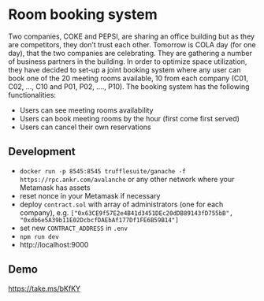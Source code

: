 # Room booking system

Two companies, COKE and PEPSI, are sharing an office building but as they are competitors, they don’t trust each other. Tomorrow is COLA day (for one day), that the two companies are celebrating. They are gathering a number of business partners in the building. In order to optimize space utilization, they have decided to set-up a joint booking system where any user can book one of the 20 meeting rooms available, 10 from each company (C01, C02, ..., C10 and P01, P02, ...., P10).
The booking system has the following functionalities:
- Users can see meeting rooms availability
- Users can book meeting rooms by the hour (first come first served)
- Users can cancel their own reservations

## Development

- `docker run -p 8545:8545 trufflesuite/ganache -f https://rpc.ankr.com/avalanche` or any other network where your Metamask has assets
- reset nonce in your Metamask if necessary
- deploy `contract.sol` with array of administrators (one for each company), e.g. `["0x63CE9f57E2e4B41d3451DEc20dDB89143fD755bB", "0xdb6e5A39b11E02DcbcfDAEbAf177Df1FE6B59B14"]`
- set new `CONTRACT_ADDRESS` in `.env`
- `npm run dev`
- http://localhost:9000

## Demo

https://take.ms/bKfKY
